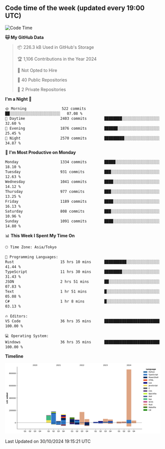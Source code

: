 ## Code time of the week (updated every 19:00 UTC)

<!--START_SECTION:waka-->
![Code Time](http://img.shields.io/badge/Code%20Time-3%2C835%20hrs%2029%20mins-blue)

**🐱 My GitHub Data** 

> 📦 226.3 kB Used in GitHub's Storage 
 > 
> 🏆 1,106 Contributions in the Year 2024
 > 
> 🚫 Not Opted to Hire
 > 
> 📜 40 Public Repositories 
 > 
> 🔑 2 Private Repositories 
 > 
**I'm a Night 🦉** 

```text
🌞 Morning                522 commits         ██░░░░░░░░░░░░░░░░░░░░░░░   07.08 % 
🌆 Daytime                2403 commits        ████████░░░░░░░░░░░░░░░░░   32.60 % 
🌃 Evening                1876 commits        ██████░░░░░░░░░░░░░░░░░░░   25.45 % 
🌙 Night                  2570 commits        █████████░░░░░░░░░░░░░░░░   34.87 % 
```
📅 **I'm Most Productive on Monday** 

```text
Monday                   1334 commits        █████░░░░░░░░░░░░░░░░░░░░   18.10 % 
Tuesday                  931 commits         ███░░░░░░░░░░░░░░░░░░░░░░   12.63 % 
Wednesday                1041 commits        ████░░░░░░░░░░░░░░░░░░░░░   14.12 % 
Thursday                 977 commits         ███░░░░░░░░░░░░░░░░░░░░░░   13.25 % 
Friday                   1189 commits        ████░░░░░░░░░░░░░░░░░░░░░   16.13 % 
Saturday                 808 commits         ███░░░░░░░░░░░░░░░░░░░░░░   10.96 % 
Sunday                   1091 commits        ████░░░░░░░░░░░░░░░░░░░░░   14.80 % 
```


📊 **This Week I Spent My Time On** 

```text
🕑︎ Time Zone: Asia/Tokyo

💬 Programming Languages: 
Rust                     15 hrs 10 mins      ██████████░░░░░░░░░░░░░░░   41.44 % 
TypeScript               11 hrs 30 mins      ████████░░░░░░░░░░░░░░░░░   31.43 % 
JSON                     2 hrs 51 mins       ██░░░░░░░░░░░░░░░░░░░░░░░   07.83 % 
Text                     1 hr 51 mins        █░░░░░░░░░░░░░░░░░░░░░░░░   05.08 % 
C#                       1 hr 8 mins         █░░░░░░░░░░░░░░░░░░░░░░░░   03.13 % 

🔥 Editors: 
VS Code                  36 hrs 35 mins      █████████████████████████   100.00 % 

💻 Operating System: 
Windows                  36 hrs 35 mins      █████████████████████████   100.00 % 
```

**Timeline**

![Lines of Code chart](https://raw.githubusercontent.com/SARDONYX-sard/SARDONYX-sard/main/assets/bar_graph.png)


 Last Updated on 30/10/2024 19:15:21 UTC
<!--END_SECTION:waka-->